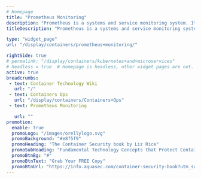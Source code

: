 ```yaml
---
# Homepage
title: "Prometheus Monitoring"
description: "Prometheus is a systems and service monitoring system. It collects metrics from configured targets at given intervals, evaluates rule expressions, displays the results, and can trigger alerts if some condition is observed to be true. This Page gathers resources about Prometheus’ architecture, pros and cons, Installing Prometheus and more."
titleDescription: "Prometheus is a systems and service monitoring system. It collects metrics from configured targets at given intervals, evaluates rule expressions, displays the results, and can trigger alerts if some condition is observed to be true. This Page gathers resources about Prometheus’ architecture, pros and cons, Installing Prometheus and more." 

type: "widget_page"
url: "/display/containers/prometheus+monitoring/" 

rightSide: true 
# permalink: "/display/containers/kubernetes+and+microservices"
# headless = true  # Homepage is headless, other widget pages are not.
active: true
breadcrumbs:
 - text: Container Technology Wiki
   url: "/"
 - text: Containers Ops
   url: "/display/containers/Containers+Ops"
 - text: Prometheus Monitoring

   url: ""
promotion:
  enable: true
  promoLogo: "/images/orellylogo.svg"
  promoBackground: "#e8f5f9"
  promoHeading: "The Container Security book by Liz Rice"
  promoSubHeading: "Fundamental Technology Concepts that Protect Containerized Applications"
  promoBtnBg: "#"
  promoBtnText: "Grab Your FREE Copy"
  promoBtnUrl: "https://info.aquasec.com/container-security-book?utm_source=wiki"
---
```


